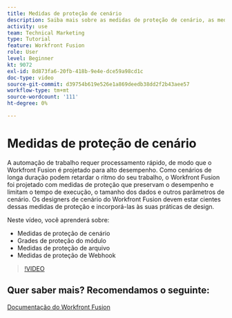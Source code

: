 ```yaml
---
title: Medidas de proteção de cenário
description: Saiba mais sobre as medidas de proteção de cenário, as medidas de proteção de módulo, as medidas de proteção de arquivo e as medidas de proteção de webhook, tudo em [!DNL Adobe Workfront Fusion].
activity: use
team: Technical Marketing
type: Tutorial
feature: Workfront Fusion
role: User
level: Beginner
kt: 9072
exl-id: 8d873fa6-20fb-418b-9e4e-dce59a98cd1c
doc-type: video
source-git-commit: d39754b619e526e1a869deedb38dd2f2b43aee57
workflow-type: tm+mt
source-wordcount: '111'
ht-degree: 0%

---
```


# Medidas de proteção de cenário

A automação de trabalho requer processamento rápido, de modo que o Workfront Fusion é projetado para alto desempenho. Como cenários de longa duração podem retardar o ritmo do seu trabalho, o Workfront Fusion foi projetado com medidas de proteção que preservam o desempenho e limitam o tempo de execução, o tamanho dos dados e outros parâmetros de cenário. Os designers de cenário do Workfront Fusion devem estar cientes dessas medidas de proteção e incorporá-las às suas práticas de design.

Neste vídeo, você aprenderá sobre:

* Medidas de proteção de cenário
* Grades de proteção do módulo
* Medidas de proteção de arquivo
* Medidas de proteção de Webhook

>[!VIDEO](https://video.tv.adobe.com/v/335314/?quality=12)

## Quer saber mais? Recomendamos o seguinte:

[Documentação do Workfront Fusion](https://experienceleague.adobe.com/docs/workfront/using/adobe-workfront-fusion/workfront-fusion-2.html?lang=en)
